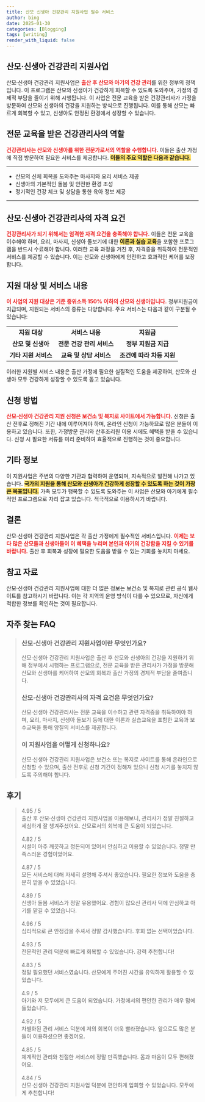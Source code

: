 ```yaml
---
title: 산모 신생아 건강관리 지원사업 필수 서비스
author: bing
date: 2025-01-30
categories: [Blogging]
tags: [writing]
render_with_liquid: false
---
```



<h2 id='산모신생아건강관리지원사업'>산모·신생아 건강관리 지원사업</h2>

<p>산모·신생아 건강관리 지원사업은 <b><span style="color: #ee2323;">출산 후 산모와 아기의 건강 관리</span></b>를 위한 정부의 정책입니다. 이 프로그램은 산모와 신생아가 건강하게 회복할 수 있도록 도와주며, 가정의 경제적 부담을 줄이기 위해 시행됩니다. 이 사업은 전문 교육을 받은 건강관리사가 가정을 방문하여 산모와 신생아의 건강을 지원하는 방식으로 진행됩니다. 이를 통해 산모는 빠르게 회복할 수 있고, 신생아도 안정된 환경에서 성장할 수 있습니다.</p>

<h2 id='전문교육받은건강관리사'>전문 교육을 받은 건강관리사의 역할</h2>

<p><b><span style="color: #ee2323;">건강관리사는 산모와 신생아를 위한 전문가로서의 역할을 수행합니다.</span></b> 이들은 출산 가정에 직접 방문하여 필요한 서비스를 제공합니다. <b><span style="background-color: #ffe066;">이들의 주요 역할은 다음과 같습니다.</span></b></p>

<hr />

<ul>
    <li>산모의 신체 회복을 도와주는 마사지와 요리 서비스 제공</li>
    <li>신생아의 기본적인 돌봄 및 안전한 환경 조성</li>
    <li>정기적인 건강 체크 및 상담을 통한 육아 정보 제공</li>
</ul>

<hr />

<h2 id='자격요건'>산모·신생아 건강관리사의 자격 요건</h2>

<p><b><span style="color: #ee2323;">건강관리사가 되기 위해서는 엄격한 자격 요건을 충족해야 합니다.</span></b> 이들은 전문 교육을 이수해야 하며, 요리, 마사지, 신생아 돌보기에 대한 <b><span style="background-color: #ffe066;">이론과 실습 교육</span></b>을 포함한 프로그램을 반드시 수료해야 합니다. 이러한 교육 과정을 거친 후, 자격증을 취득하여 전문적인 서비스를 제공할 수 있습니다. 이는 산모와 신생아에게 안전하고 효과적인 케어를 보장합니다.</p>

<h2 id='지원대상및서비스'>지원 대상 및 서비스 내용</h2>

<p><b><span style="color: #ee2323;">이 사업의 지원 대상은 기준 중위소득 150% 이하의 산모와 신생아입니다.</span></b> 정부지원금이 지급되며, 지원되는 서비스의 종류는 다양합니다. 주요 서비스는 다음과 같이 구분될 수 있습니다:</p>

<table>
    <tr>
        <td style="text-align: center; height: 17px;"><b>지원 대상</b></td>
        <td style="text-align: center; height: 17px;"><b>서비스 내용</b></td>
        <td style="text-align: center; height: 17px;"><b>지원금</b></td>
    </tr>
    <tr>
        <td style="text-align: center; height: 17px;"><b>산모 및 신생아</b></td>
        <td style="text-align: center; height: 17px;"><b>전문 건강 관리 서비스</b></td>
        <td style="text-align: center; height: 17px;"><b>정부 지원금 지급</b></td>
    </tr>
    <tr>
        <td style="text-align: center; height: 17px;"><b>기타 지원 서비스</b></td>
        <td style="text-align: center; height: 17px;"><b>교육 및 상담 서비스</b></td>
        <td style="text-align: center; height: 17px;"><b>조건에 따라 차등 지원</b></td>
    </tr>
</table>

<p>이러한 지원별 서비스 내용은 출산 가정에 필요한 실질적인 도움을 제공하여, 산모와 신생아 모두 건강하게 성장할 수 있도록 돕고 있습니다.</p>

<h2 id='신청방법'>신청 방법</h2>

<p><b><span style="color: #ee2323;">산모·신생아 건강관리 지원 신청은 보건소 및 복지로 사이트에서 가능합니다.</span></b> 신청은 출산 전후로 정해진 기간 내에 이루어져야 하며, 온라인 신청이 가능하므로 많은 분들이 이용하고 있습니다. 또한, 가정방문 관리와 산후조리원 이용 시에도 혜택을 받을 수 있습니다. 신청 시 필요한 서류를 미리 준비하여 효율적으로 진행하는 것이 중요합니다.</p>

<h2 id='기타정보'>기타 정보</h2>

<p>이 지원사업은 주변의 다양한 기관과 협력하여 운영되며, 지속적으로 발전해 나가고 있습니다. <b><span style="background-color: #ffe066;">국가의 지원을 통해 산모와 신생아가 건강하게 성장할 수 있도록 하는 것이 가장 큰 목표입니다.</span></b> 가족 모두가 행복할 수 있도록 도와주는 이 사업은 산모와 아기에게 필수적인 프로그램으로 자리 잡고 있습니다. 적극적으로 이용하시기 바랍니다.</p>

<h2 id='결론'>결론</h2>

<p>산모·신생아 건강관리 지원사업은 각 출산 가정에게 필수적인 서비스입니다. <b><span style="color: #ee2323;">이제는 보다 많은 산모들과 신생아들이 이 혜택을 누리며 본인과 아기의 건강함을 지킬 수 있기를 바랍니다.</span></b> 출산 후 회복과 성장에 필요한 도움을 받을 수 있는 기회를 놓치지 마세요.</p>

<h2 id='참고자료'>참고 자료</h2>

<p>산모·신생아 건강관리 지원사업에 대한 더 많은 정보는 보건소 및 복지로 관련 공식 웹사이트를 참고하시기 바랍니다. 이는 각 지역의 운영 방식이 다를 수 있으므로, 자신에게 적합한 정보를 확인하는 것이 필요합니다.</p>


<h2 id='자주_찾는_FAQ'>자주 찾는 FAQ</h2>
<div itemscope="" itemtype="https://schema.org/FAQPage"> 
<blockquote> 
<div itemscope="" itemprop="mainEntity" itemtype="https://schema.org/Question"> 
<h3 itemprop="name">산모·신생아 건강관리 지원사업이란 무엇인가요?</h3> 
<div itemscope="" itemprop="acceptedAnswer" itemtype="https://schema.org/Answer"> 
<span itemprop="text"> 
<p>산모·신생아 건강관리 지원사업은 출산 후 산모와 신생아의 건강을 지원하기 위해 정부에서 시행하는 프로그램으로, 전문 교육을 받은 관리사가 가정을 방문해 산모와 신생아를 케어하여 산모의 회복과 출산 가정의 경제적 부담을 줄여줍니다.</p> 
</span> 
</div> 
</div> 

<div itemscope="" itemprop="mainEntity" itemtype="https://schema.org/Question"> 
<h3 itemprop="name">산모·신생아 건강관리사의 자격 요건은 무엇인가요?</h3> 
<div itemscope="" itemprop="acceptedAnswer" itemtype="https://schema.org/Answer"> 
<span itemprop="text"> 
<p>산모·신생아 건강관리사는 전문 교육을 이수하고 관련 자격증을 취득하여야 하며, 요리, 마사지, 신생아 돌보기 등에 대한 이론과 실습교육을 포함한 교육과 보수교육을 통해 양질의 서비스를 제공합니다.</p> 
</span> 
</div> 
</div> 

<div itemscope="" itemprop="mainEntity" itemtype="https://schema.org/Question"> 
<h3 itemprop="name">이 지원사업을 어떻게 신청하나요?</h3> 
<div itemscope="" itemprop="acceptedAnswer" itemtype="https://schema.org/Answer"> 
<span itemprop="text"> 
<p>산모·신생아 건강관리 지원사업은 보건소 또는 복지로 사이트를 통해 온라인으로 신청할 수 있으며, 출산 전후로 신청 기간이 정해져 있으니 신청 시기를 놓치지 않도록 주의해야 합니다.</p> 
</span> 
</div> 
</div> 

</blockquote> 
</div>
<h2 id='후기'>후기</h2>
<div itemscope itemtype="https://schema.org/Product">
  <blockquote>
  <div itemprop="review" itemscope itemtype="https://schema.org/Review">
      <div itemprop="reviewRating" itemscope itemtype="https://schema.org/Rating"> <span itemprop="ratingValue">4.95</span> / <span itemprop="bestRating">5</span> </div>
      <span itemprop="reviewBody">출산 후 산모·신생아 건강관리 지원사업을 이용해보니, 관리사가 정말 친절하고 세심하게 잘 챙겨주셨어요. 산모로서의 회복에 큰 도움이 되었습니다.</span>
  </div>
  <br>
  <div itemprop="review" itemscope itemtype="https://schema.org/Review">
      <div itemprop="reviewRating" itemscope itemtype="https://schema.org/Rating"> <span itemprop="ratingValue">4.82</span> / <span itemprop="bestRating">5</span> </div>
      <span itemprop="reviewBody">시설이 아주 깨끗하고 정돈되어 있어서 안심하고 이용할 수 있었습니다. 정말 만족스러운 경험이었어요.</span>
  </div>
  <br>
  <div itemprop="review" itemscope itemtype="https://schema.org/Review">
      <div itemprop="reviewRating" itemscope itemtype="https://schema.org/Rating"> <span itemprop="ratingValue">4.87</span> / <span itemprop="bestRating">5</span> </div>
      <span itemprop="reviewBody">모든 서비스에 대해 자세히 설명해 주셔서 좋았습니다. 필요한 정보와 도움을 충분히 받을 수 있었습니다.</span>
  </div>
  <br>
  <div itemprop="review" itemscope itemtype="https://schema.org/Review">
      <div itemprop="reviewRating" itemscope itemtype="https://schema.org/Rating"> <span itemprop="ratingValue">4.89</span> / <span itemprop="bestRating">5</span> </div>
      <span itemprop="reviewBody">신생아 돌봄 서비스가 정말 유용했어요. 경험이 많으신 관리사 덕에 안심하고 아기를 맡길 수 있었습니다.</span>
  </div>
  <br>
  <div itemprop="review" itemscope itemtype="https://schema.org/Review">
      <div itemprop="reviewRating" itemscope itemtype="https://schema.org/Rating"> <span itemprop="ratingValue">4.96</span> / <span itemprop="bestRating">5</span> </div>
      <span itemprop="reviewBody">심리적으로 큰 안정감을 주셔서 정말 감사했습니다. 후회 없는 선택이었습니다.</span>
  </div>
  <br>
  <div itemprop="review" itemscope itemtype="https://schema.org/Review">
      <div itemprop="reviewRating" itemscope itemtype="https://schema.org/Rating"> <span itemprop="ratingValue">4.93</span> / <span itemprop="bestRating">5</span> </div>
      <span itemprop="reviewBody">전문적인 관리 덕분에 빠르게 회복할 수 있었습니다. 강력 추천합니다!</span>
  </div>
  <br>
  <div itemprop="review" itemscope itemtype="https://schema.org/Review">
      <div itemprop="reviewRating" itemscope itemtype="https://schema.org/Rating"> <span itemprop="ratingValue">4.83</span> / <span itemprop="bestRating">5</span> </div>
      <span itemprop="reviewBody">정말 필요했던 서비스였습니다. 산모에게 주어진 시간을 유익하게 활용할 수 있었습니다.</span>
  </div>
  <br>
  <div itemprop="review" itemscope itemtype="https://schema.org/Review">
      <div itemprop="reviewRating" itemscope itemtype="https://schema.org/Rating"> <span itemprop="ratingValue">4.9</span> / <span itemprop="bestRating">5</span> </div>
      <span itemprop="reviewBody">아기와 저 모두에게 큰 도움이 되었습니다. 가정에서의 편안한 관리가 매우 맘에 들었습니다.</span>
  </div>
  <br>
  <div itemprop="review" itemscope itemtype="https://schema.org/Review">
      <div itemprop="reviewRating" itemscope itemtype="https://schema.org/Rating"> <span itemprop="ratingValue">4.92</span> / <span itemprop="bestRating">5</span> </div>
      <span itemprop="reviewBody">차별화된 관리 서비스 덕분에 저의 회복이 더욱 빨라졌습니다. 앞으로도 많은 분들이 이용하셨으면 좋겠어요.</span>
  </div>
  <br>
  <div itemprop="review" itemscope itemtype="https://schema.org/Review">
      <div itemprop="reviewRating" itemscope itemtype="https://schema.org/Rating"> <span itemprop="ratingValue">4.85</span> / <span itemprop="bestRating">5</span> </div>
      <span itemprop="reviewBody">체계적인 관리와 친절한 서비스에 정말 만족했습니다. 몸과 마음이 모두 편해졌어요.</span>
  </div>
  <br>
  <div itemprop="review" itemscope itemtype="https://schema.org/Review">
      <div itemprop="reviewRating" itemscope itemtype="https://schema.org/Rating"> <span itemprop="ratingValue">4.84</span> / <span itemprop="bestRating">5</span> </div>
      <span itemprop="reviewBody">산모·신생아 건강관리 지원사업 덕분에 편안하게 입회할 수 있었습니다. 모두에게 추천합니다!</span>
  </div>
  </blockquote>
</div>
